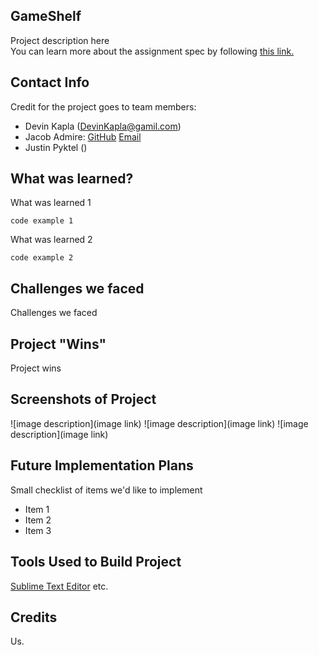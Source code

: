 ## GameShelf
Project description here  
You can learn more about the assignment spec by following [this link.](http://frontend.turing.io/projects/whateverly.html)

## Contact Info
Credit for the project goes to team members:
- Devin Kapla (DevinKapla@gamil.com)
- Jacob Admire: [GitHub](https://github.com/JakeAdmire) 
                [Email](mailto:JakeAdmire1@gmail.com)
- Justin Pyktel ()

## What was learned?
What was learned 1 

    code example 1
What was learned 2 

    code example 2

## Challenges we faced
Challenges we faced

## Project "Wins"
Project wins

## Screenshots of Project

  ![image description](image link)
  ![image description](image link)
  ![image description](image link)

## Future Implementation Plans
Small checklist of items we'd like to implement
- Item 1
- Item 2
- Item 3

## Tools Used to Build Project
[Sublime Text Editor](https://www.sublimetext.com/)
etc.

## Credits
Us.
